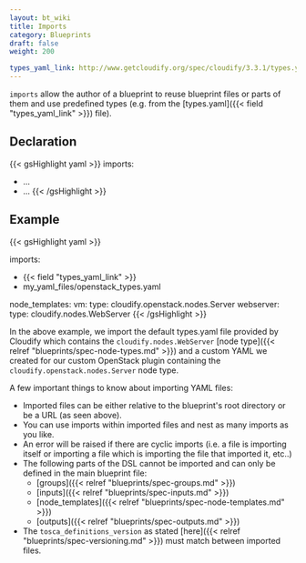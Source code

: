 ```yaml
---
layout: bt_wiki
title: Imports
category: Blueprints
draft: false
weight: 200

types_yaml_link: http://www.getcloudify.org/spec/cloudify/3.3.1/types.yaml
---
```


`imports` allow the author of a blueprint to reuse blueprint files or parts of them and use predefined types (e.g. from the [types.yaml]({{< field "types_yaml_link" >}}) file).

## Declaration

{{< gsHighlight  yaml >}}
imports:
  - ...
  - ...
{{< /gsHighlight >}}


## Example

{{< gsHighlight  yaml >}}

imports:
  - {{< field "types_yaml_link" >}}
  - my_yaml_files/openstack_types.yaml

node_templates:
  vm:
    type: cloudify.openstack.nodes.Server
  webserver:
    type: cloudify.nodes.WebServer
{{< /gsHighlight >}}

In the above example, we import the default types.yaml file provided by Cloudify which contains the `cloudify.nodes.WebServer` [node type]({{< relref "blueprints/spec-node-types.md" >}}) and a custom YAML we created for our custom OpenStack plugin containing the `cloudify.openstack.nodes.Server` node type.

A few important things to know about importing YAML files:

* Imported files can be either relative to the blueprint's root directory or be a URL (as seen above).
* You can use imports within imported files and nest as many imports as you like.
* An error will be raised if there are cyclic imports (i.e. a file is importing itself or importing a file which is importing the file that imported it, etc..)
* The following parts of the DSL cannot be imported and can only be defined in the main blueprint file:
    * [groups]({{< relref "blueprints/spec-groups.md" >}})
    * [inputs]({{< relref "blueprints/spec-inputs.md" >}})
    * [node_templates]({{< relref "blueprints/spec-node-templates.md" >}})
    * [outputs]({{< relref "blueprints/spec-outputs.md" >}})
* The `tosca_definitions_version` as stated [here]({{< relref "blueprints/spec-versioning.md" >}}) must match between imported files.
